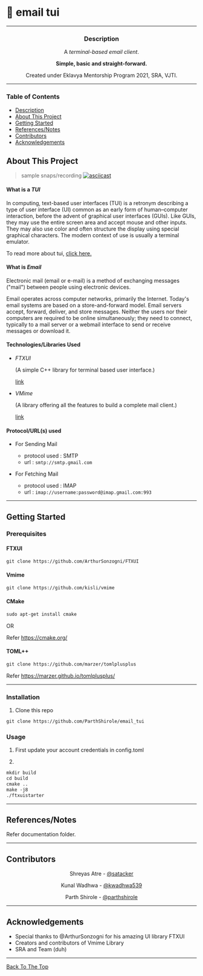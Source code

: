 # 📧 email tui


---

</div>
<div align="center">


### Description
A *terminal-based email client*.

**Simple, basic and straight-forward.**

Created under Eklavya Mentorship Program 2021, SRA, VJTI.
</div>

---
### Table of Contents

- [Description](#description)
- [About This Project](#about-this-project)
- [Getting Started](#getting-started)
- [References/Notes](#referencesnotes)
- [Contributors](#contributors)
- [Acknowledgements](#acknowledgements)


## About This Project

>sample snaps/recording
[![asciicast](https://asciinema.org/a/VMSOEFy6vlLuFr3DvQnK3efDQ.svg)](https://asciinema.org/a/VMSOEFy6vlLuFr3DvQnK3efDQ)

#### What is a _TUI_

In computing, text-based user interfaces (TUI) is a retronym describing a type of user interface (UI) common as an early form of human–computer interaction, before the advent of graphical user interfaces (GUIs). Like GUIs, they may use the entire screen area and accept mouse and other inputs. They may also use color and often structure the display using special graphical characters. The modern context of use is usually a terminal emulator.

To read more about tui, [click here.](https://en.wikipedia.org/wiki/Text-based_user_interface)

#### What is _Email_

Electronic mail (email or e-mail) is a method of exchanging messages ("mail") between people using electronic devices.

Email operates across computer networks, primarily the Internet. Today's email systems are based on a store-and-forward model. Email servers accept, forward, deliver, and store messages. Neither the users nor their computers are required to be online simultaneously; they need to connect, typically to a mail server or a webmail interface to send or receive messages or download it.



#### Technologies/Libraries Used

- *FTXUI*

  (A simple C++ library for terminal based user interface.)

  [link](https://github.com/ArthurSonzogni/FTXUI)

- *VMime*

  (A library offering all the features to build a complete mail client.)

  [link](https://www.vmime.org/)

#### Protocol/URL(s) used

* For Sending Mail
  - protocol used : SMTP
  - url : `smtp://smtp.gmail.com`

* For Fetching Mail
  - protocol used : IMAP
  - url : `imap://username:password@imap.gmail.com:993`


---

## Getting Started

### Prerequisites

#### FTXUI

```html
git clone https://github.com/ArthurSonzogni/FTXUI    
```


#### Vmime

```html
git clone https://github.com/kisli/vmime    
```


#### CMake
```html
sudo apt-get install cmake
```
OR

Refer https://cmake.org/

#### TOML++
```html
git clone https://github.com/marzer/tomlplusplus
``` 

Refer https://marzer.github.io/tomlplusplus/

---

### Installation

1. Clone this repo
```html
git clone https://github.com/ParthShirole/email_tui
```
### Usage

1. First update your account credentials in config.toml

2.

```html
mkdir build
cd build
cmake ..
make -j8
./ftxuistarter
```
---

## References/Notes

Refer documentation folder.

---

## Contributors

</div>

<div align="center">

 Shreyas Atre - [@satacker](https://satacker.github.io/)

 Kunal Wadhwa - [@kwadhwa539](https://github.com/kwadhwa539)
 
 Parth Shirole - [@parthshirole](https://github.com/ParthShirole)
 
 

</div>

---
## Acknowledgements
- Special thanks to @ArthurSonzogni for his amazing UI library FTXUI
- Creators and contributors of Vmime Library
- SRA and Team (duh)

---



[Back To The Top](#📧-email-tui)
